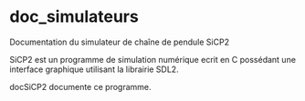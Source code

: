 # doc_simulateurs
Documentation du simulateur de chaîne de pendule SiCP2

SiCP2 est un programme de simulation numérique ecrit en C possédant une
interface graphique utilisant la librairie SDL2.

docSiCP2 documente ce programme.

